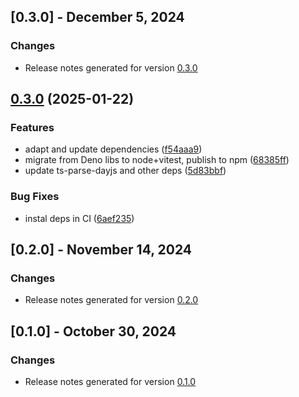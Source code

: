 ## [0.3.0] - December 5, 2024

### Changes
- Release notes generated for version [0.3.0](.release-notes/0.3.0/release.md)

## [0.3.0](https://github.com/plandek-utils/safe-parsing/compare/v0.2.0...v0.3.0) (2025-01-22)


### Features

* adapt and update dependencies ([f54aaa9](https://github.com/plandek-utils/safe-parsing/commit/f54aaa9f54ce707a81b9cdc90da583c7262185c2))
* migrate from Deno libs to node+vitest, publish to npm ([68385ff](https://github.com/plandek-utils/safe-parsing/commit/68385ff3f82398dc1eafb646c7587a9ba762c4fc))
* update ts-parse-dayjs and other deps ([5d83bbf](https://github.com/plandek-utils/safe-parsing/commit/5d83bbf3eb0fad888a5051e0df51ab71b8a1d6be))


### Bug Fixes

* instal deps in CI ([6aef235](https://github.com/plandek-utils/safe-parsing/commit/6aef235f129e448c25cce91b45a2ba3fd40d0258))

## [0.2.0] - November 14, 2024

### Changes
- Release notes generated for version [0.2.0](.release-notes/0.2.0/release.md)

## [0.1.0] - October 30, 2024

### Changes
- Release notes generated for version [0.1.0](.release-notes/0.1.0/release.md)
